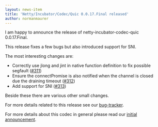 ```yaml
---
layout: news-item
title: 'Netty/Incubator/Codec/Quic 0.0.17.Final released'
author: normanmaurer
---
```


I am happy to announce the release of netty-incubator-codec-quic 0.0.17.Final. 

This release fixes a few bugs but also introduced support for SNI.

The most interesting changes are:

* Correctly use jlong and jint in native function definition to fix possible segfault ([#311](https://github.com/netty/netty-incubator-codec-quic/pull/311))
* Ensure the connectPromise is also notified when the channel is closed due the draining timeout ([#312](https://github.com/netty/netty-incubator-codec-quic/pull/312))
* Add support for SNI ([#313](https://github.com/netty/netty-incubator-codec-quic/pull/313))

Beside these there are various other small changes.

For more details related to this release see our [bug-tracker](https://github.com/netty/netty-incubator-codec-quic/milestone/16?closed=1). 


For more details about this codec in general please read our [initial announcement](https://netty.io/news/2020/12/09/quic-0-0-1-Final.html).